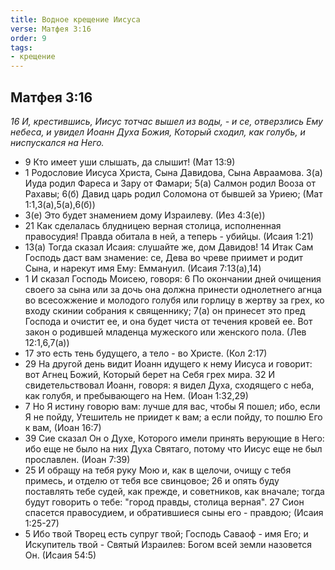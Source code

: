 ```yaml
---
title: Водное крещение Иисуса
verse: Матфея 3:16
order: 9
tags: 
- крещение
---
```


## Матфея 3:16

*16 И, крестившись, Иисус тотчас вышел из воды, - и се, отверзлись Ему небеса, и увидел Иоанн Духа Божия, Который сходил, как голубь, и ниспускался на Него.*

- 9 Кто имеет уши слышать, да слышит! (Мат 13:9)
- 1 Родословие Иисуса Христа, Сына Давидова, Сына Авраамова. 3(а) Иуда родил Фареса и Зару от Фамари; 5(а) Салмон родил Вооза от Рахавы; 6(б) Давид царь родил Соломона от бывшей за Уриею; (Мат 1:1,3(а),5(а),6(б))
- 3(е) Это будет знамением дому Израилеву. (Иез 4:3(е))
- 21 Как сделалась блудницею верная столица, исполненная правосудия! Правда обитала в ней, а теперь - убийцы. (Исаия 1:21)
- 13(а) Тогда сказал Исаия: слушайте же, дом Давидов! 14 Итак Сам Господь даст вам знамение: се, Дева во чреве приимет и родит Сына, и нарекут имя Ему: Еммануил. (Исаия 7:13(а),14)
- 1 И сказал Господь Моисею, говоря: 6 По окончании дней очищения своего за сына или за дочь она должна принести однолетнего агнца во всесожжение и молодого голубя или горлицу в жертву за грех, ко входу скинии собрания к священнику; 7(а) он принесет это пред Господа и очистит ее, и она будет чиста от течения кровей ее. Вот закон о родившей младенца мужеского или женского пола. (Лев 12:1,6,7(а))
- 17 это есть тень будущего, а тело - во Христе. (Кол 2:17)
- 29 На другой день видит Иоанн идущего к нему Иисуса и говорит: вот Агнец Божий, Который берет на Себя грех мира. 32 И свидетельствовал Иоанн, говоря: я видел Духа, сходящего с неба, как голубя, и пребывающего на Нем. (Иоан 1:32,29)
- 7 Но Я истину говорю вам: лучше для вас, чтобы Я пошел; ибо, если Я не пойду, Утешитель не приидет к вам; а если пойду, то пошлю Его к вам, (Иоан 16:7)
- 39 Сие сказал Он о Духе, Которого имели принять верующие в Него: ибо еще не было на них Духа Святаго, потому что Иисус еще не был прославлен. (Иоан 7:39)
- 25 И обращу на тебя руку Мою и, как в щелочи, очищу с тебя примесь, и отделю от тебя все свинцовое; 26 и опять буду поставлять тебе судей, как прежде, и советников, как вначале; тогда будут говорить о тебе: "город правды, столица верная". 27 Сион спасется правосудием, и обратившиеся сыны его - правдою; (Исаия 1:25-27)
- 5 Ибо твой Творец есть супруг твой; Господь Саваоф - имя Его; и Искупитель твой - Святый Израилев: Богом всей земли назовется Он. (Исаия 54:5)